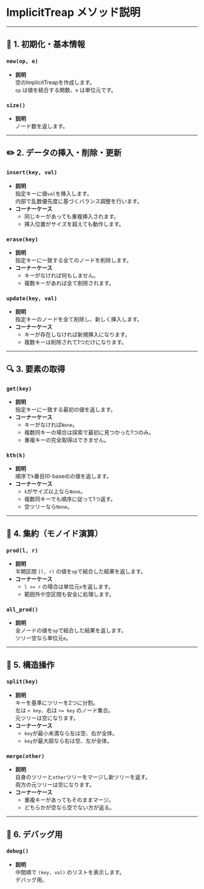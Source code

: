 # ImplicitTreap メソッド説明

---

## 🔰 1. 初期化・基本情報

### `new(op, e)`
- **説明**  
  空のImplicitTreapを作成します。  
  `op` は値を結合する関数、`e` は単位元です。

### `size()`
- **説明**  
  ノード数を返します。

---

## ✏️ 2. データの挿入・削除・更新

### `insert(key, val)`
- **説明**  
  指定キーに値`val`を挿入します。  
  内部で乱数優先度に基づくバランス調整を行います。
- **コーナーケース**
  - 同じキーがあっても重複挿入されます。
  - 挿入位置がサイズを超えても動作します。

### `erase(key)`
- **説明**  
  指定キーに一致する全てのノードを削除します。
- **コーナーケース**
  - キーがなければ何もしません。
  - 複数キーがあれば全て削除されます。

### `update(key, val)`
- **説明**  
  指定キーのノードを全て削除し、新しく挿入します。
- **コーナーケース**
  - キーが存在しなければ新規挿入になります。
  - 複数キーは削除されて1つだけになります。

---

## 🔍 3. 要素の取得

### `get(key)`
- **説明**  
  指定キーに一致する最初の値を返します。
- **コーナーケース**
  - キーがなければ`None`。
  - 複数同キーの場合は探索で最初に見つかった1つのみ。
  - 重複キーの完全取得はできません。

### `kth(k)`
- **説明**  
  順序で`k`番目(0-based)の値を返します。
- **コーナーケース**
  - `k`がサイズ以上なら`None`。
  - 複数同キーでも順序に従って1つ返す。
  - 空ツリーなら`None`。

---

## 🧮 4. 集約（モノイド演算）

### `prod(l, r)`
- **説明**  
  半開区間 `[l, r)` の値を`op`で結合した結果を返します。
- **コーナーケース**
  - `l >= r` の場合は単位元`e`を返します。
  - 範囲外や空区間も安全に処理します。

### `all_prod()`
- **説明**  
  全ノードの値を`op`で結合した結果を返します。  
  ツリー空なら単位元`e`。

---

## 🔧 5. 構造操作

### `split(key)`
- **説明**  
  キーを基準にツリーを2つに分割。  
  左は `< key`、右は `>= key` のノード集合。  
  元ツリーは空になります。
- **コーナーケース**
  - `key`が最小未満なら左は空、右が全体。
  - `key`が最大超なら右は空、左が全体。

### `merge(other)`
- **説明**  
  自身のツリーと`other`ツリーをマージし新ツリーを返す。  
  両方の元ツリーは空になります。
- **コーナーケース**
  - 重複キーがあってもそのままマージ。
  - どちらかが空なら空でない方が返る。

---

## 🧪 6. デバッグ用

### `debug()`
- **説明**  
  中間順で `(key, val)` のリストを表示します。  
  デバッグ用。


